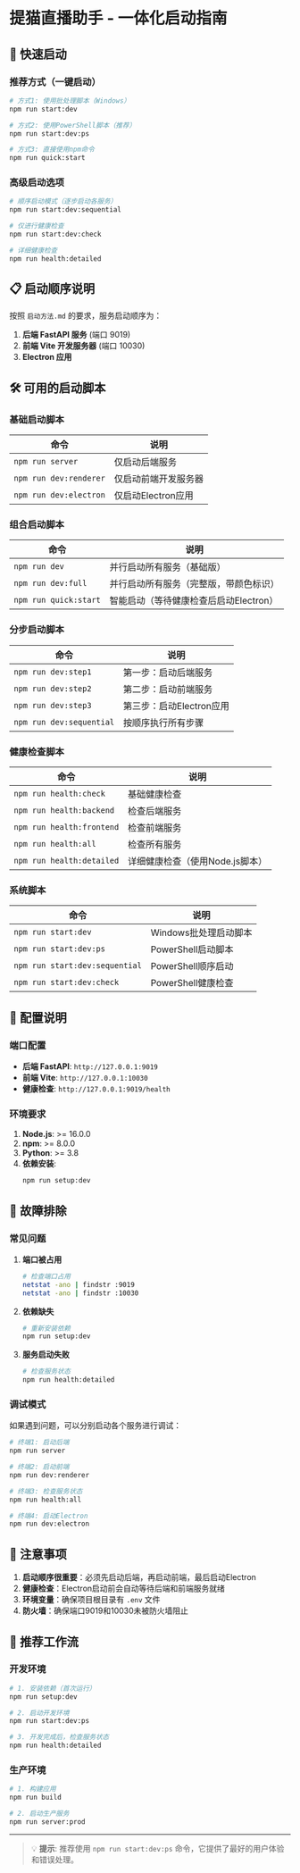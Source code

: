 # 提猫直播助手 - 一体化启动指南

## 🚀 快速启动

### 推荐方式（一键启动）

```bash
# 方式1: 使用批处理脚本（Windows）
npm run start:dev

# 方式2: 使用PowerShell脚本（推荐）
npm run start:dev:ps

# 方式3: 直接使用npm命令
npm run quick:start
```

### 高级启动选项

```bash
# 顺序启动模式（逐步启动各服务）
npm run start:dev:sequential

# 仅进行健康检查
npm run start:dev:check

# 详细健康检查
npm run health:detailed
```

## 📋 启动顺序说明

按照 `启动方法.md` 的要求，服务启动顺序为：

1. **后端 FastAPI 服务** (端口 9019)
2. **前端 Vite 开发服务器** (端口 10030)
3. **Electron 应用**

## 🛠️ 可用的启动脚本

### 基础启动脚本

| 命令 | 说明 |
|------|------|
| `npm run server` | 仅启动后端服务 |
| `npm run dev:renderer` | 仅启动前端开发服务器 |
| `npm run dev:electron` | 仅启动Electron应用 |

### 组合启动脚本

| 命令 | 说明 |
|------|------|
| `npm run dev` | 并行启动所有服务（基础版） |
| `npm run dev:full` | 并行启动所有服务（完整版，带颜色标识） |
| `npm run quick:start` | 智能启动（等待健康检查后启动Electron） |

### 分步启动脚本

| 命令 | 说明 |
|------|------|
| `npm run dev:step1` | 第一步：启动后端服务 |
| `npm run dev:step2` | 第二步：启动前端服务 |
| `npm run dev:step3` | 第三步：启动Electron应用 |
| `npm run dev:sequential` | 按顺序执行所有步骤 |

### 健康检查脚本

| 命令 | 说明 |
|------|------|
| `npm run health:check` | 基础健康检查 |
| `npm run health:backend` | 检查后端服务 |
| `npm run health:frontend` | 检查前端服务 |
| `npm run health:all` | 检查所有服务 |
| `npm run health:detailed` | 详细健康检查（使用Node.js脚本） |

### 系统脚本

| 命令 | 说明 |
|------|------|
| `npm run start:dev` | Windows批处理启动脚本 |
| `npm run start:dev:ps` | PowerShell启动脚本 |
| `npm run start:dev:sequential` | PowerShell顺序启动 |
| `npm run start:dev:check` | PowerShell健康检查 |

## 🔧 配置说明

### 端口配置

- **后端 FastAPI**: `http://127.0.0.1:9019`
- **前端 Vite**: `http://127.0.0.1:10030`
- **健康检查**: `http://127.0.0.1:9019/health`

### 环境要求

1. **Node.js**: >= 16.0.0
2. **npm**: >= 8.0.0
3. **Python**: >= 3.8
4. **依赖安装**: 
   ```bash
   npm run setup:dev
   ```

## 🚨 故障排除

### 常见问题

1. **端口被占用**
   ```bash
   # 检查端口占用
   netstat -ano | findstr :9019
   netstat -ano | findstr :10030
   ```

2. **依赖缺失**
   ```bash
   # 重新安装依赖
   npm run setup:dev
   ```

3. **服务启动失败**
   ```bash
   # 检查服务状态
   npm run health:detailed
   ```

### 调试模式

如果遇到问题，可以分别启动各个服务进行调试：

```bash
# 终端1: 启动后端
npm run server

# 终端2: 启动前端
npm run dev:renderer

# 终端3: 检查服务状态
npm run health:all

# 终端4: 启动Electron
npm run dev:electron
```

## 📝 注意事项

1. **启动顺序很重要**：必须先启动后端，再启动前端，最后启动Electron
2. **健康检查**：Electron启动前会自动等待后端和前端服务就绪
3. **环境变量**：确保项目根目录有 `.env` 文件
4. **防火墙**：确保端口9019和10030未被防火墙阻止

## 🎯 推荐工作流

### 开发环境

```bash
# 1. 安装依赖（首次运行）
npm run setup:dev

# 2. 启动开发环境
npm run start:dev:ps

# 3. 开发完成后，检查服务状态
npm run health:detailed
```

### 生产环境

```bash
# 1. 构建应用
npm run build

# 2. 启动生产服务
npm run server:prod
```

---

> 💡 **提示**: 推荐使用 `npm run start:dev:ps` 命令，它提供了最好的用户体验和错误处理。